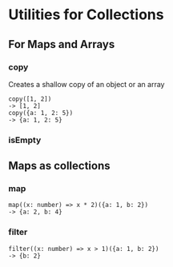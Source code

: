 # Utilities for Collections

## For Maps and Arrays

### copy

Creates a shallow copy of an object or an array

```
copy([1, 2])
-> [1, 2]
copy({a: 1, 2: 5})
-> {a: 1, 2: 5}
```

### isEmpty



## Maps as collections

### map

```
map((x: number) => x * 2)({a: 1, b: 2})
-> {a: 2, b: 4}
```

### filter

```
filter((x: number) => x > 1)({a: 1, b: 2})
-> {b: 2}
```
